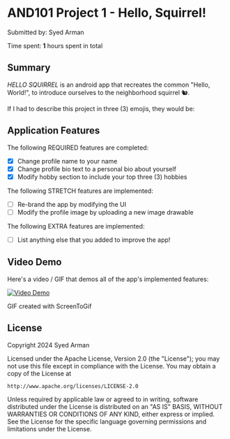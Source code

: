 # AND101 Project 1 - Hello, Squirrel!

Submitted by: Syed Arman 

Time spent: **1** hours spent in total

## Summary

*HELLO SQUIRREL* is an android app that recreates the common "Hello, World!", to introduce ourselves to the neighborhood squirrel 🐿.  

If I had to describe this project in three (3) emojis, they would be: 

## Application Features

The following REQUIRED features are completed:

- [x] Change profile name to your name
- [x] Change profile bio text to a personal bio about yourself
- [x] Modify hobby section to include your top three (3) hobbies

The following STRETCH features are implemented:

- [ ] Re-brand the app by modifying the UI
- [ ] Modify the profile image by uploading a new image drawable

The following EXTRA features are implemented:

- [ ] List anything else that you added to improve the app!

## Video Demo

Here's a video / GIF that demos all of the app's implemented features:

[<img src='http://i.imgur.com/link/to/your/gif/file.gif' title='Video Demo' width='' alt='Video Demo' />](https://imgur.com/a/KkKBvwb)

GIF created with ScreenToGif

## License

Copyright 2024 Syed Arman

Licensed under the Apache License, Version 2.0 (the "License");
you may not use this file except in compliance with the License.
You may obtain a copy of the License at

    http://www.apache.org/licenses/LICENSE-2.0

Unless required by applicable law or agreed to in writing, software
distributed under the License is distributed on an "AS IS" BASIS,
WITHOUT WARRANTIES OR CONDITIONS OF ANY KIND, either express or implied.
See the License for the specific language governing permissions and
limitations under the License.

